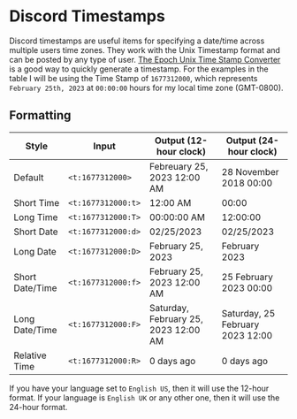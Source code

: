 # Discord Timestamps
Discord timestamps are useful items for specifying a date/time across multiple users time zones. They work with the Unix Timestamp format and can be posted by any type of user.
[The Epoch Unix Time Stamp Converter](https://www.unixtimestamp.com/) is a good way to quickly generate a timestamp. For the examples in the table I will be using the Time Stamp of `1677312000`, which represents `February 25th, 2023` at `00:00:00` hours for my local time zone (GMT-0800).

## Formatting

|Style|Input|Output (12-hour clock)|Output (24-hour clock)
|--|--|--|--
|Default|`<t:1677312000>`|Febreuary 25, 2023 12:00 AM|28 November 2018 00:00
|Short Time|`<t:1677312000:t>`|12:00 AM|00:00
|Long Time|`<t:1677312000:T>`|00:00:00 AM|12:00:00
|Short Date|`<t:1677312000:d>`|02/25/2023|02/25/2023
|Long Date|`<t:1677312000:D>`|February 25, 2023|February 2023
|Short Date/Time|`<t:1677312000:f>`|February 25, 2023 12:00 AM|25 February 2023 00:00
|Long Date/Time|`<t:1677312000:F>`|Saturday, February 25, 2023 12:00 AM|Saturday, 25 February 2023 12:00
|Relative Time|`<t:1677312000:R>`|0 days ago|0 days ago

If you have your language set to `English US`, then it will use the 12-hour format. If your language is `English UK` or any other one, then it will use the 24-hour format.
